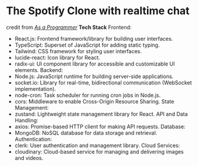 # The Spotify Clone with realtime chat
credit from *[As a Programmer](https://youtu.be/4sbklcQ0EXc?si=yKSGvus3vJHgFX6R)*
**Tech Stack**
Frontend:
- React.js: Frontend framework/library for building user interfaces.
- TypeScript: Superset of JavaScript for adding static typing.
- Tailwind: CSS framework for styling user interfaces.
- lucide-react: Icon library for React.
- radix-ui: UI component library for accessible and customizable UI elements.
Backend:
- Node.js: JavaScript runtime for building server-side applications.
- socket.io: Library for real-time, bidirectional communication (WebSocket implementation).
- node-cron: Task scheduler for running cron jobs in Node.js.
- cors: Middleware to enable Cross-Origin Resource Sharing.
State Management:
- zustand: Lightweight state management library for React.
API and Data Handling:
- axios: Promise-based HTTP client for making API requests.
Database:
- MongoDB: NoSQL database for data storage and retrieval.
Authentication:
- clerk: User authentication and management library.
Cloud Services:
- cloudinary: Cloud-based service for managing and delivering images and videos.
